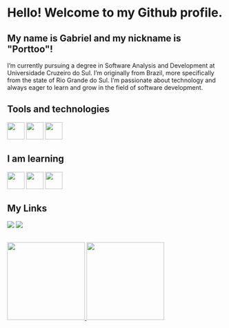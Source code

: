 # Hello! Welcome to my Github profile.
## My name is Gabriel and my nickname is "Porttoo"!

I’m currently pursuing a degree in Software Analysis and Development at Universidade Cruzeiro do Sul. I’m originally from Brazil, more specifically from the state of Rio Grande do Sul. I’m passionate about technology and always eager to learn and grow in the field of software development.

## Tools and technologies
<div>
  <img loading="lazy" src="https://cdn.jsdelivr.net/gh/devicons/devicon@latest/icons/html5/html5-original-wordmark.svg" width="40" height="40"/>
  <img loading="lazy" src="https://cdn.jsdelivr.net/gh/devicons/devicon@latest/icons/css3/css3-original-wordmark.svg" width="40" height="40"/>
  <img loading="lazy" src="https://cdn.jsdelivr.net/gh/devicons/devicon@latest/icons/javascript/javascript-original.svg" width="40" height="40"/>
</div>

## I am learning
<div>
  <img loading="lazy" src="https://cdn.jsdelivr.net/gh/devicons/devicon@latest/icons/react/react-original-wordmark.svg" width="40" height="40"/>
  <img loading="lazy" src="https://cdn.jsdelivr.net/gh/devicons/devicon@latest/icons/nodejs/nodejs-original.svg" width="40" height="40"/>
  <img loading="lazy" src="https://cdn.jsdelivr.net/gh/devicons/devicon@latest/icons/linux/linux-original.svg" width="40" height="40"/>
</div>

## My Links
<div>
  <a href = "mailto:darosaporto.gabriel@gmail.com"><img loading="lazy" src="https://img.shields.io/badge/Gmail-D14836?style=for-the-badge&logo=gmail&logoColor=white" target="_blank"></a>
  <a href="https://www.linkedin.com/in/gabrielrosaporto" target="_blank"><img loading="lazy" src="https://img.shields.io/badge/-LinkedIn-%230077B5?style=for-the-badge&logo=linkedin&logoColor=white" target="_blank"></a>
</div>

##
<div>
  <a href="https://github.com/Porttoo">
  <img loading="lazy" height="180em" src="https://github-readme-stats.vercel.app/api/top-langs/?username=Porttoo&layout=compact&langs_count=7&theme=dracula"/>
  <img loading="lazy" height="180em" src="https://github-readme-stats.vercel.app/api?username=Porttoo&show_icons=true&theme=dracula&include_all_commits=true&count_private=true"/>
</div>
